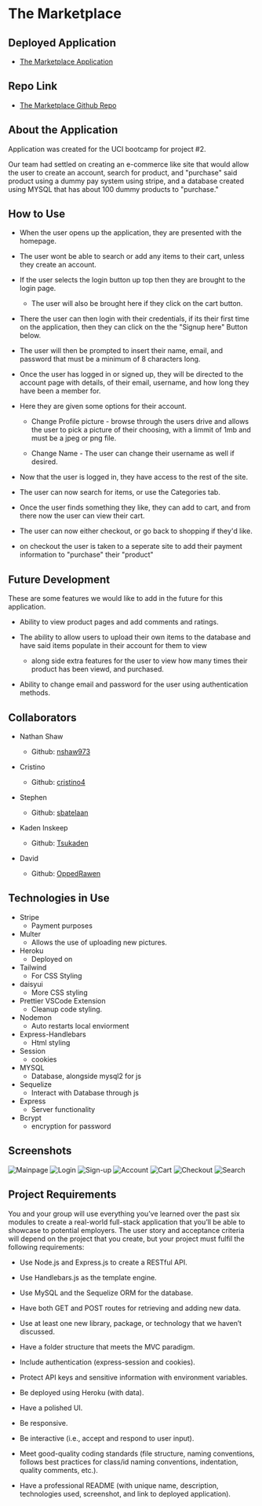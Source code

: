 # The Marketplace

## Deployed Application

- [The Marketplace Application](https://group-3-marketplace.herokuapp.com/)

## Repo Link

- [The Marketplace Github Repo](https://github.com/nshaw973/Project-2-Interactive-Fullstack-App)

## About the Application

Application was created for the UCI bootcamp for project #2.

Our team had settled on creating an e-commerce like site that would allow the user to create an account, search for product, and "purchase" said product using a dummy pay system using stripe, and a database created using MYSQL that has about 100 dummy products to "purchase."

## How to Use

- When the user opens up the application, they are presented with the homepage.

- The user wont be able to search or add any items to their cart, unless they create an account.

- If the user selects the login button up top then they are brought to the login page.

  - The user will also be brought here if they click on the cart button.

- There the user can then login with their credentials, if its their first time on the application, then they can click on the the "Signup here" Button below.

- The user will then be prompted to insert their name, email, and password that must be a minimum of 8 characters long.

- Once the user has logged in or signed up, they will be directed to the account page with details, of their email, username, and how long they have been a member for.

- Here they are given some options for their account.

  - Change Profile picture - browse through the users drive and allows the user to pick a picture of their choosing, with a limmit of 1mb and must be a jpeg or png file.

  - Change Name - The user can change their username as well if desired.

- Now that the user is logged in, they have access to the rest of the site.

- The user can now search for items, or use the Categories tab.

- Once the user finds something they like, they can add to cart, and from there now the user can view their cart.

- The user can now either checkout, or go back to shopping if they'd like.

- on checkout the user is taken to a seperate site to add their payment information to "purchase" their "product"

## Future Development

These are some features we would like to add in the future for this application.

- Ability to view product pages and add comments and ratings.

- The ability to allow users to upload their own items to the database and have said items populate in their account for them to view

  - along side extra features for the user to view how many times their product has been viewd, and purchased.

- Ability to change email and password for the user using authentication methods.

## Collaborators

- Nathan Shaw

  - Github: [nshaw973](https://github.com/nshaw973)

- Cristino

  - Github: [cristino4](https://github.com/cristino4)

- Stephen

  - Github: [sbatelaan](https://github.com/sbatelaan)

- Kaden Inskeep

  - Github: [Tsukaden](https://github.com/Tsukaden)

- David

  - Github: [OppedRawen](https://github.com/OppedRawen)

## Technologies in Use

- Stripe
  - Payment purposes
- Multer
  - Allows the use of uploading new pictures.
- Heroku
  - Deployed on
- Tailwind
  - For CSS Styling
- daisyui
  - More CSS styling
- Prettier VSCode Extension
  - Cleanup code styling.
- Nodemon
  - Auto restarts local enviorment
- Express-Handlebars
  - Html styling
- Session
  - cookies
- MYSQL
  - Database, alongside mysql2 for js
- Sequelize
  - Interact with Database through js
- Express
  - Server functionality
- Bcrypt
  - encryption for password

## Screenshots

![Mainpage](./assets/readme-pics/mainpage.PNG)
![Login](./assets/readme-pics/login.PNG)
![Sign-up](./assets/readme-pics/signup.PNG)
![Account](./assets/readme-pics/account.PNG)
![Cart](./assets/readme-pics/cart.PNG)
![Checkout](./assets/readme-pics/checkout.PNG)
![Search](./assets/readme-pics/search.PNG)

## Project Requirements

You and your group will use everything you’ve learned over the past six modules to create a real-world full-stack application that you’ll be able to showcase to potential employers. The user story and acceptance criteria will depend on the project that you create, but your project must fulfil the following requirements:

- Use Node.js and Express.js to create a RESTful API.

- Use Handlebars.js as the template engine.

- Use MySQL and the Sequelize ORM for the database.

- Have both GET and POST routes for retrieving and adding new data.

- Use at least one new library, package, or technology that we haven’t discussed.

- Have a folder structure that meets the MVC paradigm.

- Include authentication (express-session and cookies).

- Protect API keys and sensitive information with environment variables.

- Be deployed using Heroku (with data).

- Have a polished UI.

- Be responsive.

- Be interactive (i.e., accept and respond to user input).

- Meet good-quality coding standards (file structure, naming conventions, follows best practices for class/id naming conventions, indentation, quality comments, etc.).

- Have a professional README (with unique name, description, technologies used, screenshot, and link to deployed application).
